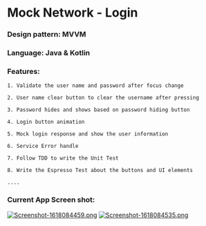 # Mock Network - Login
### Design pattern: MVVM
### Language: Java & Kotlin
### Features:
    1. Validate the user name and password after focus change

    2. User name clear button to clear the username after pressing
     
    3. Password hides and shows based on password hiding button
    
    4. Login button animation

    5. Mock login response and show the user information 

    6. Service Error handle 

    7. Follow TDD to write the Unit Test
    
    8. Write the Espresso Test about the buttons and UI elements

    ....
    

### Current App Screen shot:



[![Screenshot-1618084459.png](https://i.postimg.cc/vZdXNwr6/Screenshot-1618084459.png)](https://postimg.cc/D8BqSDY2)
[![Screenshot-1618084535.png](https://i.postimg.cc/Kc651hss/Screenshot-1618084535.png)](https://postimg.cc/grKh7Qpv)



